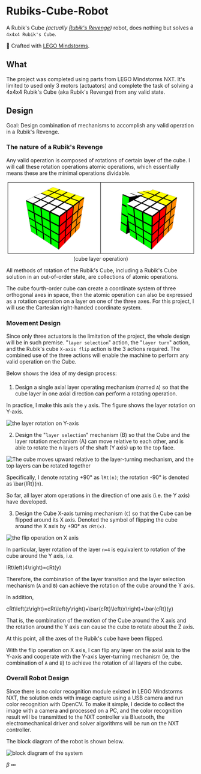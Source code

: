 # Rubiks-Cube-Robot

A Rubik's Cube _(actually [Rubik's Revenge](https://en.wikipedia.org/wiki/Rubik%27s_Revenge))_ robot,
does nothing but solves a `4x4x4 Rubik's Cube`. 

:hammer: Crafted with [LEGO Mindstorms](https://www.lego.com/en-us/mindstorms/products/mindstorms-ev3-31313).


## What

The project was completed using parts from LEGO Mindstorms NXT. It's limited to used only 3 motors (actuators)
and complete the task of solving a 4x4x4 Rubik's Cube (aka Rubik's Revenge) from any valid state.

## Design

Goal: Design combination of mechanisms to accomplish any valid operation in a Rubik's Revenge.

### The nature of a Rubik's Revenge

Any valid operation is composed of rotations of certain layer of the cube. I will call these rotation operations 
atomic operations, which essentially means these are the minimal operations dividable. 

<p align="center">
<img src="doc/WINWORD_2018-11-29_17-19-12.png"/>
<br>(cube layer operation)
</p>


All methods of rotation of the Rubik's Cube, including a Rubik's Cube solution in an out-of-order state, are collections 
of atomic operations.

The cube fourth-order cube can create a coordinate system of three orthogonal axes in space, then the atomic operation 
can also be expressed as a rotation operation on a layer on one of the three axes.
For this project, I will use the Cartesian right-handed coordinate system.

### Movement Design

Since only three actuators is the limitation of the project, the whole design will be in such premise.
"`layer selection`" action, the "`layer turn`" action, and the Rubik's cube `X-axis flip` action is the 3 actions required. 
The combined use of the three actions will enable the machine to perform any valid operation on the Cube.

Below shows the idea of my design process:

#### 

1) Design a single axial layer operating mechanism (named `A`) so that the cube layer in one axial direction can perform 
a rotating operation.

In practice, I make this axis the `y` axis. The figure shows the layer rotation on Y-axis.

![the layer rotation on Y-axis]()


2) Design the "`layer selection`" mechanism (B) so that the Cube and the layer rotation mechanism (A) can move relative to 
each other, and is able to rotate the n layers of the shaft (Y axis) up to the top face.

![The cube moves upward relative to the layer-turning mechanism, and the top layers can be rotated together]()


Specifically, I denote rotating +90° as `lRt(n)`; the rotation -90° is denoted as \bar{lRt}(n).

So far, all layer atom operations in the direction of one axis (i.e. the Y axis) have developed.


3) Design the Cube X-axis turning mechanism (`C`) so that the Cube can be flipped around its X axis. Denoted the symbol 
of flipping the cube around the X axis by +90° as `cRt(x)`.

![the flip operation on X axis]()


In particular, layer rotation of the layer `n=4` is equivalent to rotation of the cube around the Y axis, i.e.

lRt\left(4\right)=cRt(y)

Therefore, the combination of the layer transition and the layer selection mechanism (`A` and `B`) can achieve the 
rotation of the cube around the Y axis.

In addition,

cRt\left(z\right)=cRt\left(y\right)+\bar{cRt}\left(x\right)+\bar{cRt}(y)

That is, the combination of the motion of the Cube around the X axis and the rotation around the Y axis 
can cause the cube to rotate about the Z axis.

At this point, all the axes of the Rubik's cube have been flipped.

With the flip operation on X axis, I can flip any layer on the axial axis to the Y-axis and cooperate with the Y-axis 
layer-turning mechanism (ie, the combination of `A` and `B`) to achieve the rotation of all layers of the cube.

### Overall Robot Design

Since there is no color recognition module existed in LEGO Mindstorms NXT, the solution ends with image capture using a 
USB camera and run color recognition with OpenCV. To make it simple, I decide to collect the image with a camera and 
processed on a PC, and the color recognition result will be transmitted to the NXT controller via Bluetooth, 
the electromechanical driver and solver algorithms will be run on the NXT controller. 

The block diagram of the robot is shown below.

![block diagram of the system]()

$\beta$ $\infty$
